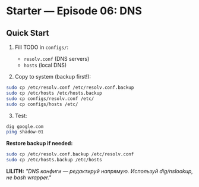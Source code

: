 # Starter — Episode 06: DNS

## Quick Start

1. Fill TODO in `configs/`:
   - `resolv.conf` (DNS servers)
   - `hosts` (local DNS)

2. Copy to system (backup first!):
```bash
sudo cp /etc/resolv.conf /etc/resolv.conf.backup
sudo cp /etc/hosts /etc/hosts.backup
sudo cp configs/resolv.conf /etc/
sudo cp configs/hosts /etc/
```

3. Test:
```bash
dig google.com
ping shadow-01
```

**Restore backup if needed:**
```bash
sudo cp /etc/resolv.conf.backup /etc/resolv.conf
sudo cp /etc/hosts.backup /etc/hosts
```

**LILITH:** *"DNS конфиги — редактируй напрямую. Используй dig/nslookup, не bash wrapper."*

